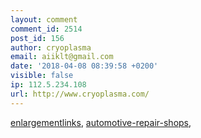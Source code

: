 ```yaml
---
layout: comment
comment_id: 2514
post_id: 156
author: cryoplasma
email: aiiklt@gmail.com
date: '2018-04-08 08:39:58 +0200'
visible: false
ip: 112.5.234.108
url: http://www.cryoplasma.com/
---
```

<a href="http://www.enlargementlinks.com/">enlargementlinks</a>, <a href="http://www.automotive-repair-shops.com/">automotive-repair-shops</a>,
